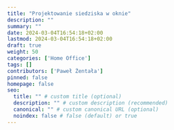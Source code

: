 ```yaml
---
title: "Projektowanie siedziska w oknie"
description: ""
summary: ""
date: 2024-03-04T16:54:18+02:00
lastmod: 2024-03-04T16:54:18+02:00
draft: true
weight: 50
categories: ['Home Office']
tags: []
contributors: ['Paweł Żentała']
pinned: false
homepage: false
seo:
  title: "" # custom title (optional)
  description: "" # custom description (recommended)
  canonical: "" # custom canonical URL (optional)
  noindex: false # false (default) or true
---
```

